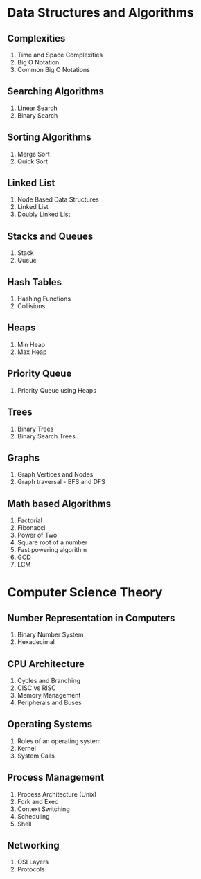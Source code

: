 # Data Structures and Algorithms

## Complexities
1. Time and Space Complexities
2. Big O Notation
3. Common Big O Notations

## Searching Algorithms
1. Linear Search
2. Binary Search

## Sorting Algorithms
1. Merge Sort
2. Quick Sort

## Linked List
1. Node Based Data Structures
2. Linked List
3. Doubly Linked List

## Stacks and Queues
1. Stack
2. Queue

## Hash Tables
1. Hashing Functions
2. Collisions

## Heaps
1. Min Heap
2. Max Heap

## Priority Queue
1. Priority Queue using Heaps

## Trees
1. Binary Trees
2. Binary Search Trees

## Graphs
1. Graph Vertices and Nodes
2. Graph traversal - BFS and DFS

## Math based Algorithms
1. Factorial
2. Fibonacci
3. Power of Two
4. Square root of a number
5. Fast powering algorithm
6. GCD
7. LCM


# Computer Science Theory

## Number Representation in Computers
1. Binary Number System
2. Hexadecimal

## CPU Architecture
1. Cycles and Branching
2. CISC vs RISC
3. Memory Management
4. Peripherals and Buses

## Operating Systems
1. Roles of an operating system
2. Kernel
3. System Calls

## Process Management
1. Process Architecture (Unix)
2. Fork and Exec
3. Context Switching
4. Scheduling
5. Shell

## Networking
1. OSI Layers
2. Protocols